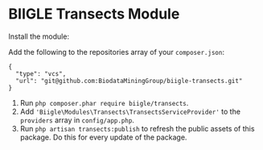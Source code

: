 # BIIGLE Transects Module

Install the module:

Add the following to the repositories array of your `composer.json`:
```
{
  "type": "vcs",
  "url": "git@github.com:BiodataMiningGroup/biigle-transects.git"
}
```

1. Run `php composer.phar require biigle/transects`.
2. Add `'Biigle\Modules\Transects\TransectsServiceProvider'` to the `providers` array in `config/app.php`.
3. Run `php artisan transects:publish` to refresh the public assets of this package. Do this for every update of the package.
